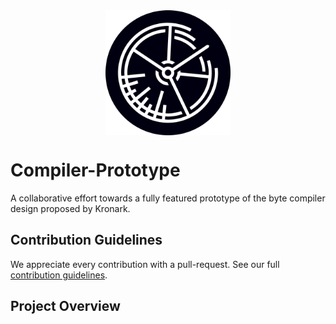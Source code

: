 <img style="display:block;width: 200px;height:200px;margin-left:50%;transform:translateX(-50%)" src="./docs/assets/logo.svg">

# Compiler-Prototype
A collaborative effort towards a fully featured prototype of the byte compiler design proposed by Kronark.

## Contribution Guidelines
We appreciate every contribution with a pull-request. See our full [contribution guidelines](./docs/CONTRIBUTION.md).

## Project Overview
